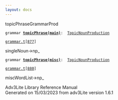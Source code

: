 ```yaml
---
layout: docs
---
```

<span class="title">topicPhrase</span><span class="type">GrammarProd</span>

`grammar `**[`topicPhrase(main)`](../object/topicPhrase(main).html)**` :   `[`TopicNounProduction`](../object/TopicNounProduction.html)

[`grammar.t`](../file/grammar.t.html)`[`[`877`](../source/grammar.t.html#877)`]`



singleNoun-\>np\_



`grammar `**[`topicPhrase(misc)`](../object/topicPhrase(misc).html)**` :   `[`TopicNounProduction`](../object/TopicNounProduction.html)

[`grammar.t`](../file/grammar.t.html)`[`[`880`](../source/grammar.t.html#880)`]`



miscWordList-\>np\_





Adv3Lite Library Reference Manual  
Generated on 15/03/2023 from adv3Lite version 1.6.1


